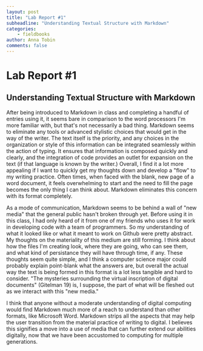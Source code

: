 ```yaml
---
layout: post
title: "Lab Report #1"
subheadline: "Understanding Textual Structure with Markdown"
categories:
    - fieldbooks
author: Anna Tobin
comments: false
---
```


# Lab Report #1
## Understanding Textual Structure with Markdown

After being introduced to Markdown in class and completing a handful of entries using it, it seems bare in comparison to the word processors I'm more familiar with, but that's not necessarily a bad thing. Markdown seems to eliminate any tools or advanced stylistic choices that would get in the way of the writer. The text itself is the priority, and any choices in the organization or style of this information can be integrated seamlessly within the action of typing. It ensures that information is composed quickly and clearly, and the integration of code provides an outlet for expansion on the text (if that language is known by the writer.) Overall, I find it a lot more appealing if I want to quickly get my thoughts down and develop a "flow" to my writing practice. Often times, when faced with the blank, new page of a word document, it feels overwhelming to start and the need to fill the page becomes the only thing I can think about. Markdown eliminates this concern with its format completely. 

As a mode of communication, Markdown seems to be behind a wall of "new media" that the general public hasn't broken through yet. Before using it in this class, I had only heard of it from one of my friends who uses it for work in developing code with a team of programmers. So my understanding of what it looked like or what it meant to work on Github were pretty abstract. My thoughts on the materiality of this medium are still forming. I think about how the files I'm creating look, where they are going, who can see them, and what kind of persistance they will have through time, if any. These thoughts seem quite simple, and I think a computer science major could probably explain point-blank what the answers are, but overall the actual way the text is being formed in this format is a lot less tangible and hard to consider. "The mysteries surrounding the virtual inscription of digital documents" (Gitelman 19) is, I suppose, the part of what will be fleshed out as we interact with this "new media." 

I think that anyone without a moderate understanding of digital computing would find Markdown much more of a reach to understand than other formats, like Microsoft Word. Markdown strips all the aspects that may help the user transition from the material practice of writing to digital. I believes this signifies a move into a use of media that can further extend our abilities digitally, now that we have been accustomed to computing for multiple generations. 


 



 
